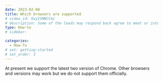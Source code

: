 ```yaml
---
date: 2023-02-08
title: Which browsers are supported
# video_id: 6xyI5NNCCmc
# description: Some of the leads may respond back agree to meet or interested to proceed further and you may want to send a reply immeditely with your shared calender. So the lead can book the meeting.
type: How-to
# sidebar:

categories:
  - How-To
# set: getting-started
# set_order: 3
---
```

At present we support the latest two version of Chrome. Other browsers and versions may work but we do not support them officially. 